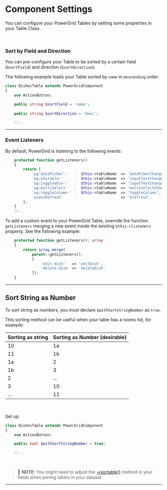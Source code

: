 # Component Settings

You can configure your PowerGrid Tables by setting some properties in your Table Class.

<br>

### Sort by Field and Direction

You can pre-configure your Table to be sorted by a certain field (`$sortField`) and direction (`$sortDirection`).

The following example loads your Table sorted by `name` in `descending` order:

```php
class DishesTable extends PowerGridComponent
{
    use ActionButton;

    public string $sortField = 'name';
    
    public string $sortDirection = 'desc';

    //...
```

---

### Event Listeners

By default, PowerGrid is listening to the following events:

```php
    protected function getListeners()
    {
        return [
            'pg:datePicker-'   .  $this->tableName  => 'datePikerChanged',
            'pg:editable-'     .  $this->tableName  => 'inputTextChanged',
            'pg:toggleable-'   .  $this->tableName  => 'inputTextChanged',
            'pg:multiSelect-'  .  $this->tableName  => 'multiSelectChanged',
            'pg:toggleColumn-' .  $this->tableName  => 'toggleColumn',
            'eventRefresh'                          => '$refresh',
        ];
    }
    //...
```

To add a custom event to your PowerGrid Table, override the function `getListeners` merging a new event inside the existing `$this->listeners` property. See the following example:

```php
    protected function getListeners(): array
    {
        return array_merge(
            parent::getListeners(), 
            [
                'edit-dish'   => 'editDish',
                'delete-dish' => 'deleteDish'
            ]);
    }
```

---

## Sort String as Number

To sort string as numbers, you must declare `$withSortStringNumber` as  `true`.

This sorting method can be useful when your table has a rooms list, for example:

<table>
   <thead>
      <tr>
         <th>Sorting as string</th>
         <th>Sorting as Number (desirable)</th>
      </tr>
   </thead>
   <tbody>
      <tr>
         <td>10</td>
         <td>1a</td>
      </tr>
      <tr>
         <td>11</td>
         <td>1b</td>
      </tr>
      <tr>
         <td>1a</td>
         <td>2</td>
      </tr>
      <tr>
         <td>1b</td>
         <td>3</td>
      </tr>
      <tr>
         <td>2</td>
         <td>…</td>
      </tr>
      <tr>
         <td>3</td>
         <td>10</td>
      </tr>
      <tr>
         <td>…</td>
         <td>11</td>
      </tr>
   </tbody>
</table>

<br/>

Set up:

```php
class DishesTable extends PowerGridComponent
{
    use ActionButton;

    public bool $withSortStringNumber = true;

    //...
```

<br/>

> 📝 **NOTE:** You might need to adjust the [->sortable()](table/include-columns?id=sortable) method in your fields when joining tables in your dataset.

---
